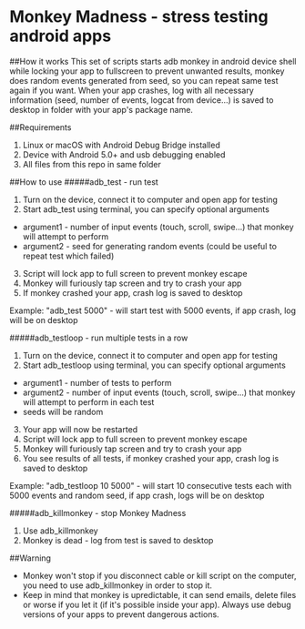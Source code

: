 # Monkey Madness - stress testing android apps

##How it works
This set of scripts starts adb monkey in android device shell while locking your app to fullscreen to prevent unwanted results, monkey does random events generated from seed, so you can repeat same test again if you want. When your app crashes, log with all necessary information (seed, number of events, logcat from device...) is saved to desktop in folder with your app's package name.

##Requirements
1. Linux or macOS with Android Debug Bridge installed
2. Device with Android 5.0+ and usb debugging enabled
3. All files from this repo in same folder

##How to use
#####adb_test - run test
1. Turn on the device, connect it to computer and open app for testing
2. Start adb_test using terminal, you can specify optional arguments 
  - argument1 - number of input events (touch, scroll, swipe...) that monkey will attempt to perform
  - argument2 - seed for generating random events (could be useful to repeat test which failed)
3. Script will lock app to full screen to prevent monkey escape
4. Monkey will furiously tap screen and try to crash your app
5. If monkey crashed your app, crash log is saved to desktop

Example: "adb_test 5000" - will start test with 5000 events, if app crash, log will be on desktop

#####adb_testloop - run multiple tests in a row
1. Turn on the device, connect it to computer and open app for testing
2. Start adb_testloop using terminal, you can specify optional arguments 
  - argument1 - number of tests to perform 
  - argument2 - number of input events (touch, scroll, swipe...) that monkey will attempt to perform in each test
  - seeds will be random
3. Your app will now be restarted
4. Script will lock app to full screen to prevent monkey escape
5. Monkey will furiously tap screen and try to crash your app
6. You see results of all tests, if monkey crashed your app, crash log is saved to desktop

Example: "adb_testloop 10 5000" - will start 10 consecutive tests each with 5000 events and random seed, if app crash, logs will be on desktop

#####adb_killmonkey - stop Monkey Madness
1. Use adb_killmonkey
2. Monkey is dead - log from test is saved to desktop
 
##Warning
- Monkey won't stop if you disconnect cable or kill script on the computer, you need to use adb_killmonkey in order to stop it.
- Keep in mind that monkey is upredictable, it can send emails, delete files or worse if you let it (if it's possible inside your app). Always use debug versions of your apps to prevent dangerous actions.


